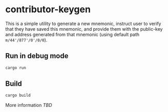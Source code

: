 # contributor-keygen

This is a simple utility to generate a new mnemonic, instruct user to verify that they have saved this mnemonic, and provide
them with the public-key and address generated from that mnemonic (using default path `m/44'/877'/0'/0/0`).

## Run in debug mode

```bash
cargo run
```

## Build

```bash
cargo build
```

More information _TBD_
